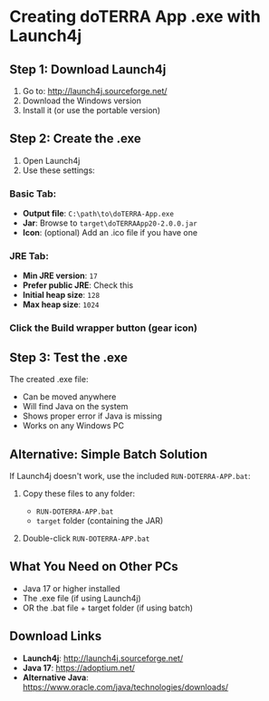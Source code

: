 # Creating doTERRA App .exe with Launch4j

## Step 1: Download Launch4j

1. Go to: http://launch4j.sourceforge.net/
2. Download the Windows version
3. Install it (or use the portable version)

## Step 2: Create the .exe

1. Open Launch4j
2. Use these settings:

### Basic Tab:
- **Output file**: `C:\path\to\doTERRA-App.exe`
- **Jar**: Browse to `target\doTERRAApp20-2.0.0.jar`
- **Icon**: (optional) Add an .ico file if you have one

### JRE Tab:
- **Min JRE version**: `17`
- **Prefer public JRE**: Check this
- **Initial heap size**: `128`
- **Max heap size**: `1024`

### Click the Build wrapper button (gear icon)

## Step 3: Test the .exe

The created .exe file:
- Can be moved anywhere
- Will find Java on the system
- Shows proper error if Java is missing
- Works on any Windows PC

## Alternative: Simple Batch Solution

If Launch4j doesn't work, use the included `RUN-DOTERRA-APP.bat`:

1. Copy these files to any folder:
   - `RUN-DOTERRA-APP.bat`
   - `target` folder (containing the JAR)

2. Double-click `RUN-DOTERRA-APP.bat`

## What You Need on Other PCs

- Java 17 or higher installed
- The .exe file (if using Launch4j)
- OR the .bat file + target folder (if using batch)

## Download Links

- **Launch4j**: http://launch4j.sourceforge.net/
- **Java 17**: https://adoptium.net/
- **Alternative Java**: https://www.oracle.com/java/technologies/downloads/